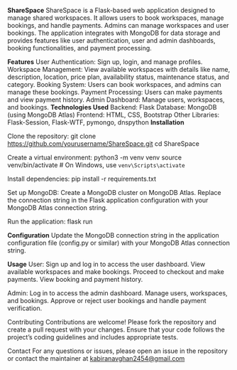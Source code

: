 **ShareSpace**
ShareSpace is a Flask-based web application designed to manage shared workspaces. It allows users to book workspaces, manage bookings, and handle payments. Admins can manage workspaces and user bookings. The application integrates with MongoDB for data storage and provides features like user authentication, user and admin dashboards, booking functionalities, and payment processing.

**Features**
User Authentication: Sign up, login, and manage profiles.
Workspace Management: View available workspaces with details like name, description, location, price plan, availability status, maintenance status, and category.
Booking System: Users can book workspaces, and admins can manage these bookings.
Payment Processing: Users can make payments and view payment history.
Admin Dashboard: Manage users, workspaces, and bookings.
**Technologies Used**
Backend: Flask
Database: MongoDB (using MongoDB Atlas)
Frontend: HTML, CSS, Bootstrap
Other Libraries: Flask-Session, Flask-WTF, pymongo, dnspython
**Installation**

Clone the repository:
git clone https://github.com/yourusername/ShareSpace.git
cd ShareSpace

Create a virtual environment:
python3 -m venv venv
source venv/bin/activate   # On Windows, use `venv\Scripts\activate`

Install dependencies:
pip install -r requirements.txt

Set up MongoDB:
Create a MongoDB cluster on MongoDB Atlas.
Replace the connection string in the Flask application configuration with your MongoDB Atlas connection string.

Run the application:
flask run

**Configuration**
Update the MongoDB connection string in the application configuration file (config.py or similar) with your MongoDB Atlas connection string.

**Usage**
User:
Sign up and log in to access the user dashboard.
View available workspaces and make bookings.
Proceed to checkout and make payments.
View booking and payment history.

Admin:
Log in to access the admin dashboard.
Manage users, workspaces, and bookings.
Approve or reject user bookings and handle payment verification.


Contributing
Contributions are welcome! Please fork the repository and create a pull request with your changes. Ensure that your code follows the project’s coding guidelines and includes appropriate tests.

Contact
For any questions or issues, please open an issue in the repository or contact the maintainer at kabiranavghan2454@gmail.com
